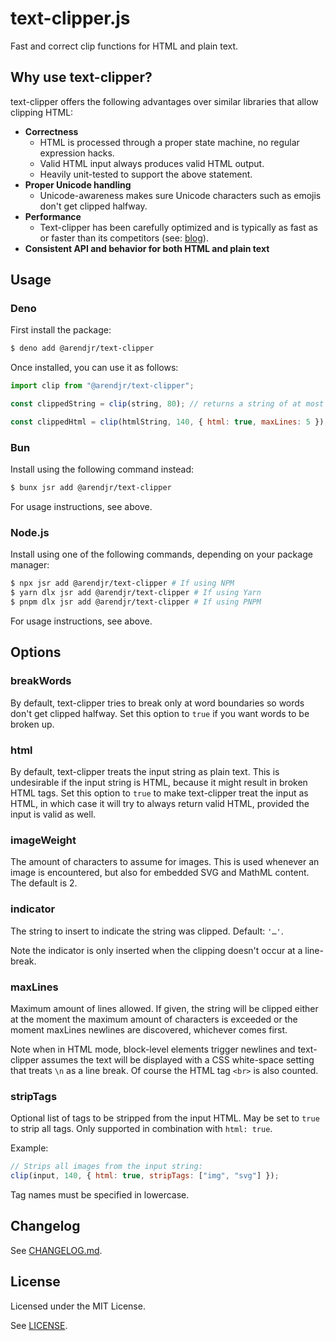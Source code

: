 # text-clipper.js

Fast and correct clip functions for HTML and plain text.

## Why use text-clipper?

text-clipper offers the following advantages over similar libraries that allow clipping HTML:

-   **Correctness**
    -   HTML is processed through a proper state machine, no regular expression hacks.
    -   Valid HTML input always produces valid HTML output.
    -   Heavily unit-tested to support the above statement.
-   **Proper Unicode handling**
    -   Unicode-awareness makes sure Unicode characters such as emojis don't get clipped halfway.
-   **Performance**
    -   Text-clipper has been carefully optimized and is typically as fast as or faster than its
        competitors (see: [blog](http://www.arendjr.nl/2016/09/how-i-made-text-clipper-fastest-html.html)).
-   **Consistent API and behavior for both HTML and plain text**

## Usage

### Deno

First install the package:

```sh
$ deno add @arendjr/text-clipper
```

Once installed, you can use it as follows:

```js
import clip from "@arendjr/text-clipper";

const clippedString = clip(string, 80); // returns a string of at most 80 characters

const clippedHtml = clip(htmlString, 140, { html: true, maxLines: 5 });
```

### Bun

Install using the following command instead:

```sh
$ bunx jsr add @arendjr/text-clipper
```

For usage instructions, see above.

### Node.js

Install using one of the following commands, depending on your package manager:

```sh
$ npx jsr add @arendjr/text-clipper # If using NPM
$ yarn dlx jsr add @arendjr/text-clipper # If using Yarn
$ pnpm dlx jsr add @arendjr/text-clipper # If using PNPM
```

For usage instructions, see above.

## Options

### breakWords

By default, text-clipper tries to break only at word boundaries so words don't get clipped halfway.
Set this option to `true` if you want words to be broken up.

### html

By default, text-clipper treats the input string as plain text. This is undesirable if the input
string is HTML, because it might result in broken HTML tags. Set this option to `true` to make
text-clipper treat the input as HTML, in which case it will try to always return valid HTML,
provided the input is valid as well.

### imageWeight

The amount of characters to assume for images. This is used whenever an image is encountered, but
also for embedded SVG and MathML content. The default is 2.

### indicator

The string to insert to indicate the string was clipped. Default: `'…'`.

Note the indicator is only inserted when the clipping doesn't occur at a line-break.

### maxLines

Maximum amount of lines allowed. If given, the string will be clipped either at the moment the
maximum amount of characters is exceeded or the moment maxLines newlines are discovered, whichever
comes first.

Note when in HTML mode, block-level elements trigger newlines and text-clipper assumes the text
will be displayed with a CSS white-space setting that treats `\n` as a line break. Of course the
HTML tag `<br>` is also counted.

### stripTags

Optional list of tags to be stripped from the input HTML. May be set to `true` to strip all tags.
Only supported in combination with `html: true`.

Example:

```js
// Strips all images from the input string:
clip(input, 140, { html: true, stripTags: ["img", "svg"] });
```

Tag names must be specified in lowercase.

## Changelog

See [CHANGELOG.md](CHANGELOG.md).

## License

Licensed under the MIT License.

See [LICENSE](LICENSE).
